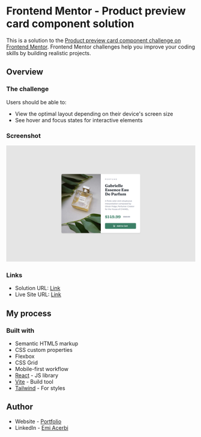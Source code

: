 # Frontend Mentor - Product preview card component solution

This is a solution to the [Product preview card component challenge on Frontend Mentor](https://www.frontendmentor.io/challenges/product-preview-card-component-GO7UmttRfa). Frontend Mentor challenges help you improve your coding skills by building realistic projects.

## Overview

### The challenge

Users should be able to:

- View the optimal layout depending on their device's screen size
- See hover and focus states for interactive elements

### Screenshot

![](./public/screenshot.png)

### Links

- Solution URL: [Link](https://github.com/emiacerbi/product-preview)
- Live Site URL: [Link](https://product-preview-alpha.vercel.app/)

## My process

### Built with

- Semantic HTML5 markup
- CSS custom properties
- Flexbox
- CSS Grid
- Mobile-first workflow
- [React](https://reactjs.org/) - JS library
- [Vite](https://vitejs.dev/) - Build tool
- [Tailwind](https://tailwindcss.com/) - For styles

## Author

- Website - [Portfolio](https://personal-portfolio-six-flax.vercel.app/)
- LinkedIn - [Emi Acerbi](https://www.linkedin.com/in/emiliano-acerbi)
